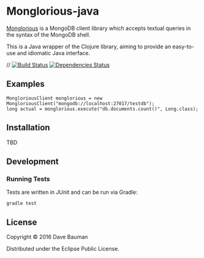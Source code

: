 # Monglorious-java

[Monglorious](https://baumandm.github.io/monglorious/) is a MongoDB client library which
accepts textual queries in the syntax of the MongoDB shell.

This is a Java wrapper of the Clojure library, aiming to provide an easy-to-use and idiomatic Java interface.

// [![Build Status](https://travis-ci.org/baumandm/monglorious.svg?branch=master)](https://travis-ci.org/baumandm/monglorious) [![Dependencies Status](https://jarkeeper.com/baumandm/monglorious/status.svg)](https://jarkeeper.com/baumandm/monglorious)

## Examples

    MongloriousClient monglorious = new MongloriousClient("mongodb://localhost:27017/testdb");
    long actual = monglorious.execute("db.documents.count()", Long.class);

## Installation

TBD

## Development

### Running Tests

Tests are written in JUnit and can be run via Gradle:

    gradle test

## License

Copyright © 2016 Dave Bauman

Distributed under the Eclipse Public License.
